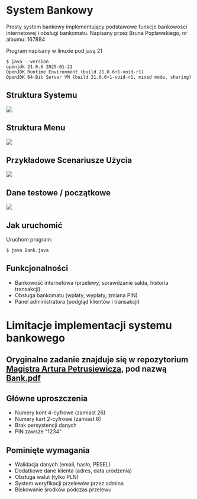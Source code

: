 
# System Bankowy

Prosty system bankowy implementujący podstawowe funkcje bankowości internetowej i obsługi bankomatu.
Napisany przez Bruna Popławskiego, nr albumu: 167884

Program napisany w linuxie pod javą 21
```shell
$ java --version
openjdk 21.0.6 2025-01-21
OpenJDK Runtime Environment (build 21.0.6+1-void-r1)
OpenJDK 64-Bit Server VM (build 21.0.6+1-void-r1, mixed mode, sharing)
```

## Struktura Systemu

![](http://www.plantuml.com/plantuml/proxy?cache=no&src=https://raw.githubusercontent.com/sm-idk/SystemBankowy/master/PlantUML/struktura_systemu.puml)


## Struktura Menu

![](http://www.plantuml.com/plantuml/proxy?cache=no&src=https://raw.githubusercontent.com/sm-idk/SystemBankowy/master/PlantUML/struktura_menu.puml)


## Przykładowe Scenariusze Użycia

![](http://www.plantuml.com/plantuml/proxy?cache=no&src=https://raw.githubusercontent.com/sm-idk/SystemBankowy/master/PlantUML/przyklady_uzycia.puml)


## Dane testowe / początkowe

![](http://www.plantuml.com/plantuml/proxy?cache=no&src=https://raw.githubusercontent.com/sm-idk/SystemBankowy/master/PlantUML/dane_poczatkowe.puml)


## Jak uruchomić

Uruchom program:
```shell
$ java Bank.java
```


## Funkcjonalności

- Bankowość internetowa (przelewy, sprawdzanie salda, historia transakcji)
- Obsługa bankomatu (wpłaty, wypłaty, zmiana PIN)
- Panel administratora (podgląd klientów i transakcji)

# Limitacje implementacji systemu bankowego

## Oryginalne zadanie znajduje się w repozytorium [Magistra Artura Petrusiewicza](https://github.com/pecix/), pod nazwą [Bank.pdf](https://github.com/pecix/exercises-java/blob/main/Tasks/Bank.pdf)

## Główne uproszczenia
- Numery kont 4-cyfrowe (zamiast 26)
- Numery kart 2-cyfrowe (zamiast 6)
- Brak persystencji danych
- PIN zawsze "1234"

## Pominięte wymagania
- Walidacja danych (email, hasło, PESEL)
- Dodatkowe dane klienta (adres, data urodzenia)
- Obsługa walut (tylko PLN)
- System weryfikacji przelewów przez admina
- Blokowanie środków podczas przelewu